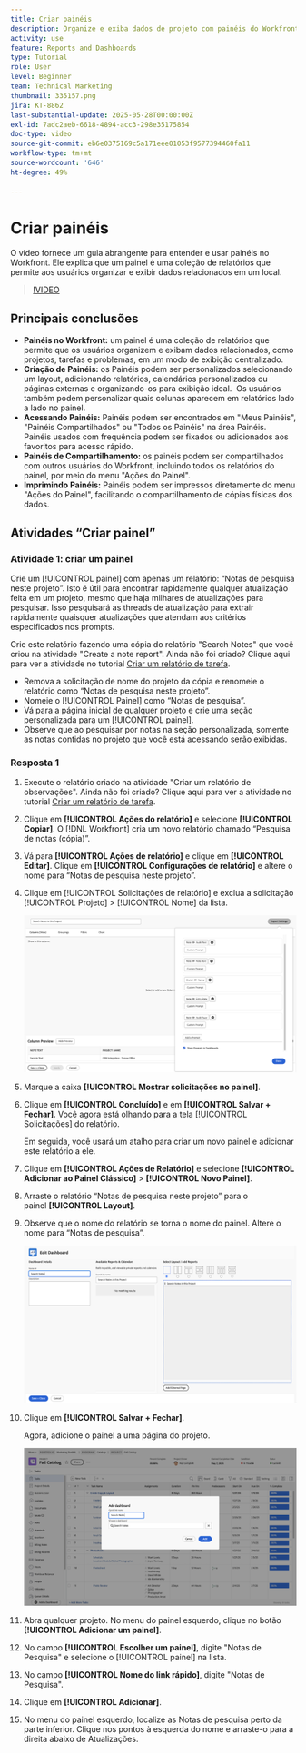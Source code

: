 ```yaml
---
title: Criar painéis
description: Organize e exiba dados de projeto com painéis do Workfront, que podem ser personalizados, acessados com facilidade, compartilhados e impressos, simplificando a colaboração e o gerenciamento de projetos.
activity: use
feature: Reports and Dashboards
type: Tutorial
role: User
level: Beginner
team: Technical Marketing
thumbnail: 335157.png
jira: KT-8862
last-substantial-update: 2025-05-28T00:00:00Z
exl-id: 7adc2aeb-6618-4894-acc3-298e35175854
doc-type: video
source-git-commit: eb6e0375169c5a171eee01053f9577394460fa11
workflow-type: tm+mt
source-wordcount: '646'
ht-degree: 49%

---
```


# Criar painéis

O vídeo fornece um guia abrangente para entender e usar painéis no Workfront.
&#x200B;Ele explica que um painel é uma coleção de relatórios que permite aos usuários organizar e exibir dados relacionados em um local.

>[!VIDEO](https://video.tv.adobe.com/v/335157/?quality=12&learn=on)

## Principais conclusões

* **Painéis no Workfront:** um painel é uma coleção de relatórios que permite que os usuários organizem e exibam dados relacionados, como projetos, tarefas e problemas, em um modo de exibição centralizado. &#x200B;
* **Criação de Painéis:** os Painéis podem ser personalizados selecionando um layout, adicionando relatórios, calendários personalizados ou páginas externas e organizando-os para exibição ideal. &#x200B; Os usuários também podem personalizar quais colunas aparecem em relatórios lado a lado no painel. &#x200B;
* **Acessando Painéis:** Painéis podem ser encontrados em &quot;Meus Painéis&quot;, &quot;Painéis Compartilhados&quot; ou &quot;Todos os Painéis&quot; na área Painéis. &#x200B; Painéis usados com frequência podem ser fixados ou adicionados aos favoritos para acesso rápido. &#x200B;
* **Painéis de Compartilhamento:** os painéis podem ser compartilhados com outros usuários do Workfront, incluindo todos os relatórios do painel, por meio do menu &quot;Ações do Painel&quot;. &#x200B;
* **Imprimindo Painéis:** Painéis podem ser impressos diretamente do menu &quot;Ações do Painel&quot;, facilitando o compartilhamento de cópias físicas dos dados. &#x200B;


## Atividades “Criar painel”

### Atividade 1: criar um painel

Crie um [!UICONTROL painel] com apenas um relatório: “Notas de pesquisa neste projeto”. Isto é útil para encontrar rapidamente qualquer atualização feita em um projeto, mesmo que haja milhares de atualizações para pesquisar. Isso pesquisará as threads de atualização para extrair rapidamente quaisquer atualizações que atendam aos critérios especificados nos prompts.

Crie este relatório fazendo uma cópia do relatório &quot;Search Notes&quot; que você criou na atividade &quot;Create a note report&quot;. Ainda não foi criado? Clique aqui para ver a atividade no tutorial [Criar um relatório de tarefa](https://experienceleague.adobe.com/en/docs/workfront-learn/tutorials-workfront/reporting/basic-reporting/create-a-task-report#activity-1-create-a-note-report-with-prompts).

* Remova a solicitação de nome do projeto da cópia e renomeie o relatório como “Notas de pesquisa neste projeto”.
* Nomeie o [!UICONTROL Painel] como “Notas de pesquisa”.
* Vá para a página inicial de qualquer projeto e crie uma seção personalizada para um [!UICONTROL painel].
* Observe que ao pesquisar por notas na seção personalizada, somente as notas contidas no projeto que você está acessando serão exibidas.

### Resposta 1

1. Execute o relatório criado na atividade &quot;Criar um relatório de observações&quot;. Ainda não foi criado? Clique aqui para ver a atividade no tutorial [Criar um relatório de tarefa](https://experienceleague.adobe.com/en/docs/workfront-learn/tutorials-workfront/reporting/basic-reporting/create-a-task-report#activity-1-create-a-note-report-with-prompts).
1. Clique em **[!UICONTROL Ações do relatório]** e selecione **[!UICONTROL Copiar]**. O [!DNL Workfront] cria um novo relatório chamado “Pesquisa de notas (cópia)”.
1. Vá para **[!UICONTROL Ações de relatório]** e clique em **[!UICONTROL Editar]**. Clique em **[!UICONTROL Configurações de relatório]** e altere o nome para “Notas de pesquisa neste projeto”.
1. Clique em [!UICONTROL Solicitações de relatório] e exclua a solicitação [!UICONTROL Projeto] > [!UICONTROL Nome] da lista.

   ![Uma imagem da tela para criar um novo painel](assets/edit-report-prompts.png)

1. Marque a caixa **[!UICONTROL Mostrar solicitações no painel]**.
1. Clique em **[!UICONTROL Concluído]** e em **[!UICONTROL Salvar + Fechar]**. Você agora está olhando para a tela [!UICONTROL Solicitações] do relatório.

   Em seguida, você usará um atalho para criar um novo painel e adicionar este relatório a ele.

1. Clique em **[!UICONTROL Ações de Relatório]** e selecione **[!UICONTROL Adicionar ao Painel Clássico]** > **[!UICONTROL Novo Painel]**.
1. Arraste o relatório “Notas de pesquisa neste projeto” para o painel **[!UICONTROL Layout]**.
1. Observe que o nome do relatório se torna o nome do painel. Altere o nome para “Notas de pesquisa”.

   ![Uma imagem da tela de criação de um novo painel](assets/create-dashboard.png)

1. Clique em **[!UICONTROL Salvar + Fechar]**.

   Agora, adicione o painel a uma página do projeto.

   ![Uma imagem da tela de criação de um novo painel](assets/add-custom-section.png)

1. Abra qualquer projeto. No menu do painel esquerdo, clique no botão **[!UICONTROL Adicionar um painel]**.
1. No campo **[!UICONTROL Escolher um painel]**, digite &quot;Notas de Pesquisa&quot; e selecione o [!UICONTROL painel] na lista.
1. No campo **[!UICONTROL Nome do link rápido]**, digite &quot;Notas de Pesquisa&quot;.
1. Clique em **[!UICONTROL Adicionar]**.
1. No menu do painel esquerdo, localize as Notas de pesquisa perto da parte inferior. Clique nos pontos à esquerda do nome e arraste-o para a direita abaixo de Atualizações.
